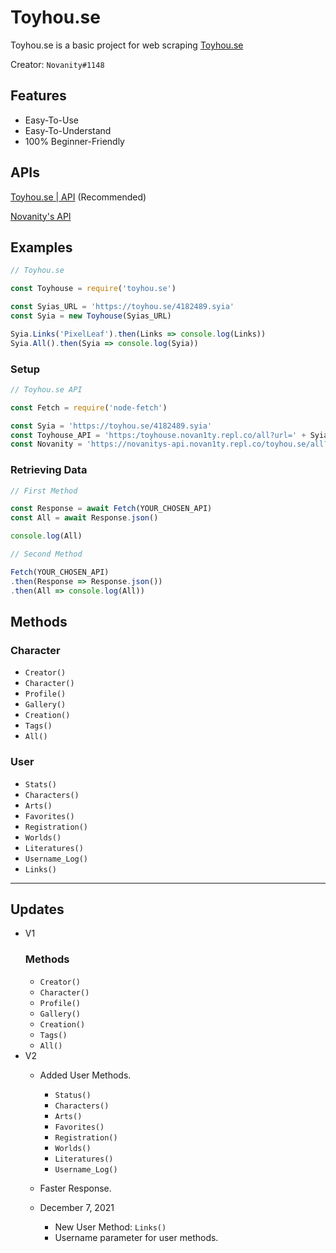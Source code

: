 # Toyhou.se
Toyhou.se is a basic project for web scraping [Toyhou.se](Toyhou.se)

Creator: `Novanity#1148`

## Features
- Easy-To-Use
- Easy-To-Understand
- 100% Beginner-Friendly

## APIs
[Toyhou.se | API](https://toyhouse.novan1ty.repl.co/) (Recommended)

[Novanity's API](https://novanitys-api.novan1ty.repl.co/)

## Examples
```js
// Toyhou.se

const Toyhouse = require('toyhou.se')

const Syias_URL = 'https://toyhou.se/4182489.syia'
const Syia = new Toyhouse(Syias_URL)

Syia.Links('PixelLeaf').then(Links => console.log(Links))
Syia.All().then(Syia => console.log(Syia))
```

### Setup
```js
// Toyhou.se API

const Fetch = require('node-fetch')

const Syia = 'https://toyhou.se/4182489.syia'
const Toyhouse_API = 'https:/toyhouse.novan1ty.repl.co/all?url=' + Syia
const Novanity = 'https://novanitys-api.novan1ty.repl.co/toyhou.se/all?url=' + Syia
```

### Retrieving Data
```js
// First Method

const Response = await Fetch(YOUR_CHOSEN_API)
const All = await Response.json()

console.log(All)

// Second Method

Fetch(YOUR_CHOSEN_API)
.then(Response => Response.json())
.then(All => console.log(All))
```

## Methods

### Character

- `Creator()`
- `Character()`
- `Profile()`
- `Gallery()`
- `Creation()`
- `Tags()`
- `All()`

### User

- `Stats()`
- `Characters()`
- `Arts()`
- `Favorites()`
- `Registration()`
- `Worlds()`
- `Literatures()`
- `Username_Log()`
- `Links()`

- - -

## Updates
- V1
    ### Methods
    - `Creator()`
    - `Character()`
    - `Profile()`
    - `Gallery()`
    - `Creation()`
    - `Tags()`
    - `All()`
- V2
    - Added User Methods.
        - `Status()`
        - `Characters()`
        - `Arts()`
        - `Favorites()`
        - `Registration()`
        - `Worlds()`
        - `Literatures()`
        - `Username_Log()`
    - Faster Response.

    - December 7, 2021
        - New User Method: `Links()`
        - Username parameter for user methods.